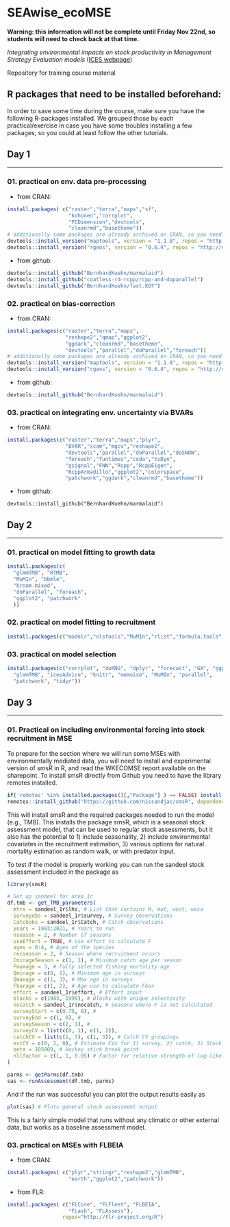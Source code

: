 # SEAwise_ecoMSE
**Warning: this information will not be complete until Friday Nov 22nd, so students will need to check back at that time.**

*Integrating environmental impacts on stock productivity in Management Strategy Evaluation models* ([ICES webpage](https://www.ices.dk/events/Training/Pages/MSEmodels24.aspx))

Repository for training course material

## R packages that need to be installed beforehand:

In order to save some time during the course, make sure you have the following R-packages installed. We grouped those by each practical/exercise in case you have some troubles installing a few packages, so you could at least follow the other tutorials. 

## Day 1
-----

### 01. practical on env. data pre-processing

- from CRAN:
```R
install.packages( c("raster","terra","maps","sf",
                    "kohonen","corrplot",
                    "PCDimension","devtools",
                    "cleanrmd","basetheme"))
# additionally some packages are already archived on CRAN, so you need to install the last available version
devtools::install_version("maptools", version = "1.1.8", repos = "http://cran.us.r-project.org")
devtools::install_version("rgeos", version = "0.6.4", repos = "http://cran.us.r-project.org")
```
- from github: 
```R
devtools::install_github("BernhardKuehn/marmalaid")
devtools::install_github("coatless-rd-rcpp/rcpp-and-doparallel")
devtools::install_github("BernhardKuehn/fast.EOT")
```
### 02. practical on bias-correction

- from CRAN:
```R
install.packages(c("raster","terra","maps",
                   "reshape2","qmap","ggplot2",
                   "ggdark","cleanrmd","basetheme",
                   "devtools","parallel","doParallel","foreach"))
# additionally some packages are already archived on CRAN, so you need to install the last available version
devtools::install_version("maptools", version = "1.1.8", repos = "http://cran.us.r-project.org")
devtools::install_version("rgeos", version = "0.6.4", repos = "http://cran.us.r-project.org")
```
- from github:
```R
devtools::install_github("BernhardKuehn/marmalaid")
```
### 03. practical on integrating env. uncertainty via BVARs

- from CRAN:
```R
install.packages(c("raster","terra","maps","plyr",
                   "BVAR","scam","mgcv","reshape2",
                   "devtools","parallel","doParallel","doSNOW",
                   "foreach","funtimes","coda","tsDyn",
                   "gsignal","FNN","Rcpp","RcppEigen",
                   "RcppArmadillo","ggplot2","colorspace",
                   "patchwork","ggdark","cleanrmd","basetheme"))
```
- from github:
```
devtools::install_github("BernhardKuehn/marmalaid")
```

## Day 2
-----

### 01. practical on model fitting to growth data
```R
install.packages(c(
  "glmmTMB", "RTMB", 
  "MuMIn", "bbmle",
  "broom.mixed",
  "doParallel", "foreach",
  "ggplot2", "patchwork"
  ))

```

### 02. practical on model fitting to recruitment
```R
install.packages(c("modelr","nlstools","MuMIn","rlist","formula.tools","corrplot"))
```

### 03. practical on model selection

```R
install.packages(c("corrplot", "doRNG", "dplyr", "forecast", "GA", "ggplot2", 
  "glmmTMB", "icesAdvice", "knitr", "memoise", "MuMIn", "parallel", 
  "patchwork", "tidyr"))
```

## Day 3
-----

### 01. Practical on including environmental forcing into stock recruitment in MSE

To prepare for the section where we will run some MSEs with environmentally mediated data, you will need to install and experimental version of smsR in R, and read the WKECOMSE report available on the sharepoint.
To install smsR directly from Github you need to have the library remotes installed.

```R
if('remotes' %in% installed.packages()[,"Package"] ) == FALSE) install.packages('remotes')
remotes::install_github("https://github.com/nissandjac/smsR", dependencies = TRUE) # Change this link to the development version
```
This will install smsR and the required packages needed to run the model (e.g., TMB).
This installs the package smsR, which is a seasonal stock assessment model, that can be used to regular stock assessments, but it also has the potential to 1) include seasonality, 2) include environmental covariates in the recruitment estimation, 3) various options for natural mortality estimation as random walk, or with predator input.

To test if the model is properly working you can run the sandeel stock assessment included in the package as

```R
library(smsR)

# Set up sandeel for area 1r
df.tmb <- get_TMB_parameters(
  mtrx = sandeel_1r$lhs, # List that contains M, mat, west, weca
  Surveyobs = sandeel_1r$survey, # Survey observations
  Catchobs = sandeel_1r$Catch, # Catch observations
  years = 1983:2021, # Years to run
  nseason = 2, # Number of seasons
  useEffort = TRUE, # Use effort to calculate F
  ages = 0:4, # Ages of the species
  recseason = 2, # Season where recruitment occurs
  CminageSeason = c(1, 1), # Minimum catch age per season
  Fmaxage = 3, # Fully selected fishing mortality age
  Qminage = c(0, 1), # Minimum age in surveys
  Qmaxage = c(1, 3), # Max age in surveys
  Fbarage = c(1, 2), # Age use to calculate Fbar
  effort = sandeel_1r$effort, # Effort input
  blocks = c(1983, 1999), # Blocks with unique selectivity
  nocatch = sandeel_1r$nocatch, # Seasons where F is not calculated
  surveyStart = c(0.75, 0), #
  surveyEnd = c(1, 0), #
  surveySeason = c(2, 1), #
  surveyCV = list(c(0, 1), c(1, 2)),
  catchCV = list(c(1, 3), c(1, 3)), # Catch CV groupings
  estCV = c(0, 2, 0), # Estimate CVs for 1) survey, 2) catch, 3) Stock recruitment relationship
  beta = 105809, # Hockey stick break point
  nllfactor = c(1, 1, 0.05) # Factor for relative strength of log-likelihood
)

parms <- getParms(df.tmb)
sas <- runAssessment(df.tmb, parms)

```

And if the run was successful you can plot the output results easily as

```R
plot(sas) # Plots general stock assessment output

```

This is a fairly simple model that runs without any climatic or other external data, but works as a baseline assessment model. 

### 03. practical on MSEs with FLBEIA

- from CRAN:
```R
install.packages( c("plyr","stringr","reshape2","glmmTMB",
                    "earth","ggplot2","patchwork"))
```
- from FLR:
```R
install.packages( c("FLCore", "FLFleet", "FLBEIA",
                    "FLash", "FLAssess"), 
                  repos="http://flr-project.org/R")
```
